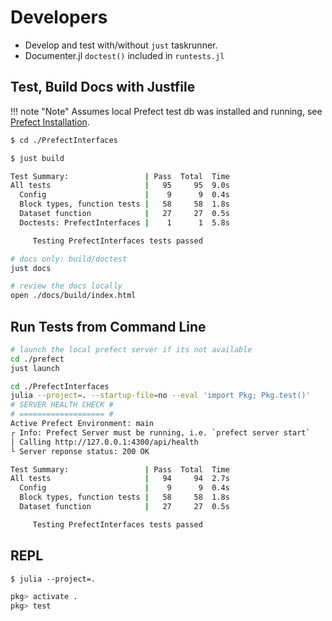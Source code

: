 # Developers
* Develop and test with/without `just` taskrunner.
* Documenter.jl `doctest()` included in `runtests.jl`

## Test, Build Docs with Justfile
!!! note "Note"
    Assumes local Prefect test db was installed and running, see [Prefect Installation](@ref).

```bash
$ cd ./PrefectInterfaces

$ just build

Test Summary:                 | Pass  Total  Time
All tests                     |   95     95  9.0s
  Config                      |    9      9  0.4s
  Block types, function tests |   58     58  1.8s
  Dataset function            |   27     27  0.5s
  Doctests: PrefectInterfaces |    1      1  5.8s

     Testing PrefectInterfaces tests passed

# docs only: build/doctest
just docs

# review the docs locally
open ./docs/build/index.html
```

## Run Tests from Command Line
```bash
# launch the local prefect server if its not available
cd ./prefect
just launch

cd ./PrefectInterfaces
julia --project=. --startup-file=no --eval 'import Pkg; Pkg.test()'
# SERVER HEALTH CHECK #
# =================== #
Active Prefect Environment: main
┌ Info: Prefect Server must be running, i.e. `prefect server start`
│ Calling http://127.0.0.1:4300/api/health
└ Server reponse status: 200 OK

Test Summary:                 | Pass  Total  Time
All tests                     |   94     94  2.7s
  Config                      |    9      9  0.4s
  Block types, function tests |   58     58  1.8s
  Dataset function            |   27     27  0.5s

     Testing PrefectInterfaces tests passed
```

## REPL
`$ julia --project=.`

```julia
pkg> activate .
pkg> test
```
